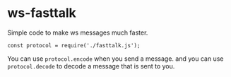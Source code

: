 # ws-fasttalk
Simple code to make ws messages much faster.
```
const protocol = require('./fasttalk.js');
```
You can use ```protocol.encode``` when you send a message.
and you can use ```protocol.decode``` to decode a message that is sent to you.
